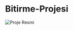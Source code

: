 # Bitirme-Projesi
![Proje Resmi]([https://github.com/turanayhan/BitirmeProjesi/blob/main/proje%20g%C3%B6rselleri/1.png)

